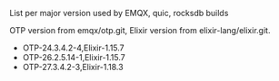 List per major version used by EMQX, quic, rocksdb builds

OTP version from emqx/otp.git, Elixir version from elixir-lang/elixir.git.

+ OTP-24.3.4.2-4,Elixir-1.15.7
+ OTP-26.2.5.14-1,Elixir-1.15.7
+ OTP-27.3.4.2-3,Elixir-1.18.3
